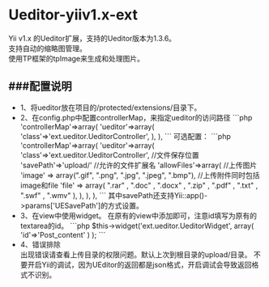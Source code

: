 Ueditor-yiiv1.x-ext
===================

Yii v1.x 的Ueditor扩展，支持的Ueditor版本为1.3.6。<br>
支持自动的缩略图管理。<br>
使用TP框架的tpImage来生成和处理图片。

###配置说明
--------------
<ul>
<li>
1、将ueditor放在项目的/protected/extensions/目录下。
</li>
<li>
2、在config.php中配置controllerMap，来指定ueditor的访问路径
```php
'controllerMap'=>array(
    'ueditor'=>array(
        'class'=>'ext.ueditor.UeditorController',
    ),
),
```
	可选配置：
```php
'controllerMap'=>array(
    'ueditor'=>array(
        'class'=>'ext.ueditor.UeditorController',
        //文件保存位置
        'savePath'=>'upload/'
        //允许的文件扩展名
        'allowFiles'=>array(
            //上传图片
            'image' => array(".gif", ".png", ".jpg", ".jpeg", ".bmp"),
            //上传附件同时包括 image和file
            'file' => array( ".rar" , ".doc" , ".docx" , ".zip" , ".pdf" , ".txt" , ".swf" , ".wmv" ),
        ),
    ),
),
```
    其中savePath还支持Yii::app()->params['UESavePath']的方式设置。
</li>
<li>
3、在view中使用widget。
    在原有的view中添加即可，注意id填写为原有的textarea的id。
```php
$this->widget('ext.ueditor.UeditorWidget',
        array(
                'id'=>'Post_content'
        )
);
```
</li>
<li>
4、错误排除<br>
出现错误请查看上传目录的权限问题。默认上次到根目录的upload/目录。
不要开启Yii的调试，因为UEditor的返回都是json格式，开启调试会导致返回格式不识别。
</li>
